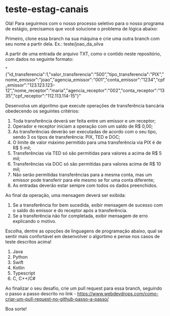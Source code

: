 # teste-estag-canais

Olá! Para seguirmos com o nosso processo seletivo para o nosso programa de estágio, precisamos que você solucione o problema de lógica abaixo:

Primeiro, clone essa branch na sua máquina e crie uma outra branch com seu nome a partir dela. Ex.: teste/joao_da_silva

A partir de uma entrada de arquivo TXT, como o contido neste repositório, com dados no seguinte formato: 

 "{\"id_transferencia\":1,\"valor_transferencia\":\"500\",\"tipo_transferencia\":\"PIX\",\"nome_emissor\":\"joao\",\"agencia_emissor\":\"001\",\"conta_emissor\":\"1234\",\"cpf_emissor\":\"123.123.123-12\",\"nome_receptor\":\"maria\",\"agencia_receptor\":\"002\",\"conta_receptor\":\"1335\",\"cpf_receptor\":\"112.113.114-15\"}" 

Desenvolva um algoritmo que execute operações de transferência bancária obedecendo os seguintes critérios: 

1. Toda transferência deverá ser feita entre um emissor e um receptor;
2. Operador e receptor iniciam a operação com um saldo de R$ 0,00;
3. As transferências deverão ser executadas de acordo com o seu tipo, sendo 3 os tipos de transferência: PIX, TED e DOC;
4. O limite de valor máximo permitido para uma transferência via PIX é de R$ 5 mil; 
5. Transferências via TED só são permitidas para valores a acima de R$ 5 mil; 
6. Transferências via DOC só são permitidas para valores acima de R$ 10 mil; 
7. Não serão permitidas transferências para a mesma conta, mas um emissor pode transferir para ele mesmo se for uma conta diferente;
8. As entradas deverão estar sempre com todos os dados preenchidos.

Ao final da operação, uma mensagem deverá ser exibida: 

1. Se a transferência for bem sucedida, exibir mensagem de sucesso com o saldo do emissor e do receptor após a transferência.
2. Se a transferência não for completada, exibir mensagem de erro explicando o motivo.

Escolha, dentre as opoções de linguagens de programação abaixo, qual se sentir mais confortável em desenvolver o algortimo e pense nos casos de teste descritos acima! 

1. Java
2. Python
3. Swift
4. Kotlin
5. Typescript 
6. C, C++/C#

Ao finalizar o seu desafio, crie um pull request para essa branch, seguindo o passo a passo descrito no link - https://www.webdevdrops.com/como-criar-um-pull-request-no-github-passo-a-passo/

Boa sorte! 

